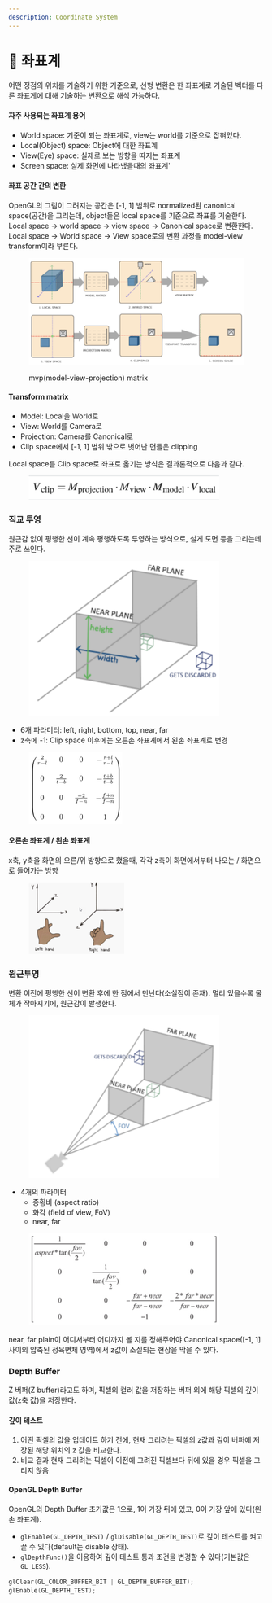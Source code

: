 ```yaml
---
description: Coordinate System
---
```


# 🏺 좌표계

어떤 정점의 위치를 기술하기 위한 기준으로, 선형 변환은 한 좌표계로 기술된 벡터를 다른 좌표게에 대해 기술하는 변환으로 해석 가능하다.

#### 자주 사용되는 좌표계 용어

* World space: 기준이 되는 좌표계로, view는 world를 기준으로 잡혀있다.
* Local(Object) space: Object에 대한 좌표계
* View(Eye) space: 실제로 보는 방향을 따지는 좌표계
* Screen space: 실제 화면에 나타냈을때의 좌표계'

#### 좌표 공간 간의 변환

OpenGL의 그림이 그려지는 공간은 \[-1, 1] 범위로 normalized된 canonical space(공간)을 그리는데, object들은 local space를 기준으로 좌표를 기술한다.\
Local space -> world space -> view space -> Canonical space로 변환한다.\
Local space -> World space -> View space로의 변환 과정을 model-view transform이라 부른다.

<figure><img src="../.gitbook/assets/Screen Shot 2023-09-07 at 9.56.03 PM.png" alt=""><figcaption><p>mvp(model-view-projection) matrix</p></figcaption></figure>

#### Transform matrix

* Model: Local을 World로
* View: World를 Camera로
* Projection: Camera를 Canonical로
* Clip space에서 \[-1, 1] 범위 밖으로 벗어난 면들은 clipping

Local space를 Clip space로 좌표로 옮기는 방식은 결과론적으로 다음과 같다.

<figure><img src="../.gitbook/assets/Screen Shot 2023-09-07 at 10.07.40 PM.png" alt="" width="375"><figcaption></figcaption></figure>

### 직교 투영

원근감 없이 평행한 선이 계속 평행하도록 투영하는 방식으로, 설게 도면 등을 그리는데 주로 쓰인다.

<figure><img src="../.gitbook/assets/Screen Shot 2023-09-07 at 10.00.15 PM.png" alt="" width="375"><figcaption></figcaption></figure>

* 6개 파라미터: left, right, bottom, top, near, far
* z축에 -1: Clip space 이후에는 오른손 좌표계에서 왼손 좌표계로 변경

<figure><img src="../.gitbook/assets/Screen Shot 2023-09-07 at 10.00.52 PM.png" alt="" width="184"><figcaption></figcaption></figure>

#### 오른손 좌표계 / 왼손 좌표계

x축, y축을 화면의 오른/위 방향으로 했을때, 각각 z축이 화면에서부터 나오는 / 화면으로 들어가는 방향

<figure><img src="../.gitbook/assets/Screen Shot 2023-09-07 at 10.01.53 PM.png" alt="" width="188"><figcaption></figcaption></figure>



### 원근투영

변환 이전에 평행한 선이 변환 후에 한 점에서 만난다(소실점이 존재). 멀리 있을수록 물체가 작아지기에, 원근감이 발생한다.

<figure><img src="../.gitbook/assets/Screen Shot 2023-09-07 at 10.03.09 PM.png" alt="" width="375"><figcaption></figcaption></figure>

* 4개의 파라미터
  * 종횡비 (aspect ratio)
  * 화각 (field of view, FoV)
  * near, far

<figure><img src="../.gitbook/assets/Screen Shot 2023-09-07 at 10.03.44 PM.png" alt="" width="375"><figcaption></figcaption></figure>

near, far plain이 어디서부터 어디까지 볼 지를 정해주어야 Canonical space(\[-1, 1]사이의 압축된 정육면체 영역)에서 z값이 소실되는 현상을 막을 수 있다.



### Depth Buffer

Z 버퍼(Z buffer)라고도 하며, 픽셀의 컬러 값을 저장하는 버퍼 외에 해당 픽셀의 깊이값(z축 값)을 저장한다.

#### 깊이 테스트

1. 어떤 픽셀의 값을 업데이트 하기 전에, 현재 그리려는 픽셀의 z값과 깊이 버퍼에 저장된 해당 위치의 z 값을 비교한다.
2. 비교 결과 현재 그리려는 픽셀이 이전에 그려진 픽셀보다 뒤에 있을 경우 픽셀을 그리지 않음

#### OpenGL Depth Buffer

OpenGL의 Depth Buffer 초기값은 1으로, 1이 가장 뒤에 있고, 0이 가장 앞에 있다(왼손 좌표계).

* `glEnable(GL_DEPTH_TEST)` / `glDisable(GL_DEPTH_TEST)`로 깊이 테스트를 켜고 끌 수 있다(default는 disable 상태).
* `glDepthFunc()`을 이용하여 깊이 테스트 통과 조건을 변경할 수 있다(기본값은 `GL_LESS`).

```cpp
glClear(GL_COLOR_BUFFER_BIT | GL_DEPTH_BUFFER_BIT);
glEnable(GL_DEPTH_TEST);
```

